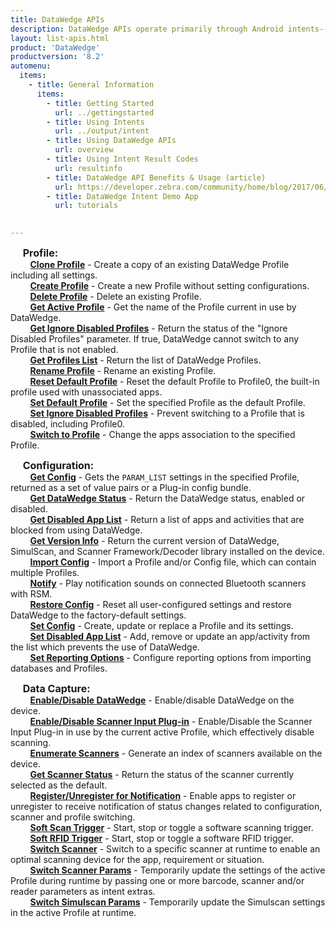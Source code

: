 ```yaml
---
title: DataWedge APIs
description: DataWedge APIs operate primarily through Android intents--specific commands that can be used by other applications to control data capture without the need to directly access the DataWedge UI.  
layout: list-apis.html
product: 'DataWedge'
productversion: '8.2'
automenu:
  items:
    - title: General Information
      items:
        - title: Getting Started
          url: ../gettingstarted
        - title: Using Intents 
          url: ../output/intent
        - title: Using DataWedge APIs 
          url: overview
        - title: Using Intent Result Codes  
          url: resultinfo
        - title: DataWedge API Benefits & Usage (article) 
          url: https://developer.zebra.com/community/home/blog/2017/06/27/datawedge-apis-benefits-challenges
        - title: DataWedge Intent Demo App 
          url: tutorials

    
---
```

<!--
// Removed from above section

- title: DataWedge APIs
      items:
        - title: Clone Profile 
          url: cloneprofile
        - title: Create Profile 
          url: createprofile
        - title: Delete Profile 
          url: deleteprofile
        - title: Enable/Disable DataWedge 
          url: enabledatawedge
        - title: Enumerate Scanners 
          url: enumeratescanners
        - title: Get Active Profile 
          url: getactiveprofile
        - title: Get Config 
          url: getconfig
        - title: Get DataWedge Status 
          url: getdatawedgestatus
        - title: Get Disabled App List 
          url: getdisabledapplist
        - title: Get Ignore Disabled Profiles 
          url: getignoredisabledprofiles
        - title: Get Profiles List 
          url: getprofileslist
        - title: Get Scanner Status 
          url: getscannerstatus
        - title: Get Version Info 
          url: getversioninfo
        - title: Import Config 
          url: importconfig
        - title: Register/Unregister for Notification 
          url: registerfornotification
        - title: Rename Profile 
          url: renameprofile
        - title: Reset Default Profile 
          url: resetdefaultprofile
        - title: Restore Config 
          url: restoreconfig
        - title: Scanner Input Plug-in 
          url: scannerinputplugin
        - title: Set Config 
          url: setconfig
        - title: Set Default Profile 
          url: setdefaultprofile
        - title: Set Disabled App List 
          url: setdisabledapplist
        - title: Set Ignore Disabled Profiles 
          url: setignoredisabledprofiles
        - title: Set Reporting Options 
          url: setreportingoptions   
        - title: Soft Scan Trigger 
          url: softscantrigger
        - title: Soft RFID Trigger 
          url: softrfidtrigger
        - title: Switch Scanner 
          url: switchscanner
        - title: Switch Scanner Params 
          url: switchscannerparams
        - title: Switch SimulScan Params 
          url: switchsimulscanparams
        - title: Switch to Profile 
          url: switchtoprofile
-->
<!--
<table border="0">
 <tr>
    <td><b style="font-size:18px">Profile:</b></td>
    <td><b style="font-size:18px">Configuration:</b></td>
    <td><b style="font-size:18px">Data Capture:</b></td>
 </tr>
 <tr>
    <td><a href="./cloneprofile">Clone Profile</a></td>
    <td><a href="./getconfig">Get Config</a></td>
    <td><a href="./enabledatawedge">Enable/Disable DataWedge</a></td>
 </tr>
 <tr>
    <td><a href="./createprofile">Create Profile&nbsp;&nbsp;&nbsp;&nbsp;&nbsp;&nbsp;</a></td>
    <td><a href="./getdatawedgestatus">Get DataWedge Status&nbsp;&nbsp;&nbsp;&nbsp;&nbsp;&nbsp;</a></td>
    <td><a href="./scannerinputplugin">Enable/Disable Scanner Input Plug-in</a></td>
 </tr>
 <tr>
    <td><a href="./deleteprofile">Delete Profile</a></td>
    <td><a href="./getdisabledapplist">Get Disabled App List</a></td>
    <td><a href="./enumeratescanners">Enumerate Scanners</a></td>
 </tr>
 <tr>
    <td><a href="./getactiveprofile">Get Active Profile</a></td>
    <td><a href="./getversioninfo">Get Version Info</a></td>
    <td><a href="./getscannerstatus">Get Scanner Status</a></td>
 </tr>
 <tr>
    <td><a href="./getignoredisabledprofiles">Get Ignore Disabled Profiles</a></td>
    <td><a href="./importconfig">Import Config</a></td>
    <td><a href="./registerfornotification">Register/Unregister for Notification</a></td>
 </tr>
 <tr>
    <td><a href="./getprofileslist">Get Profiles List</a></td>
    <td><a href="./restoreconfig">Restore Config</a></td>
    <td><a href="./softscantrigger">Soft Scan Trigger</a></td>
 </tr>
 <tr>
    <td><a href="./renameprofile">Rename Profile</a></td>
    <td><a href="./setconfig">Set Config</a></td>
    <td><a href="./switchscanner">Switch Scanner</a></td>
 </tr>
 <tr>
    <td><a href="./resetdefaultprofile">Reset Default Profile</a></td>
    <td><a href="./setdisabledapplist">Set Disabled App List</a></td>
    <td><a href="./switchscannerparams">Switch Scanner Params</a></td>
 </tr>
 <tr>
    <td><a href="./setdefaultprofile">Set Default Profile</a></td>
    <td><a href="./setreportingoptions">Set Reporting Options</a></td>
    <td><a href=""></a></td>
 </tr>
 <tr>
    <td><a href="./setignoredisabledprofiles">Set Ignore Disabled Profiles</a></td>
    <td><a href="./switchsimulscanparams">Switch Simulscan Params</a></td>
    <td><a href=""></a></td>
 </tr>
 <tr>
    <td><a href="./switchtoprofile">Switch to Profile</a></td>
    <td><a href=""></a></td>
    <td><a href=""></a></td>
 </tr>
</table>
-->
&nbsp;&nbsp;&nbsp;&nbsp;&nbsp;<b style="font-size:16px">Profile:</b><br />
&nbsp;&nbsp;&nbsp;&nbsp;&nbsp;&nbsp;&nbsp;&nbsp;**<a href="./cloneprofile">Clone Profile</a>** - Create a copy of an existing DataWedge Profile including all settings.<br/>
&nbsp;&nbsp;&nbsp;&nbsp;&nbsp;&nbsp;&nbsp;&nbsp;**<a href="./createprofile">Create Profile</a>** - Create a new Profile without setting configurations.<br />
&nbsp;&nbsp;&nbsp;&nbsp;&nbsp;&nbsp;&nbsp;&nbsp;**<a href="./deleteprofile">Delete Profile</a>** - Delete an existing Profile.<br />
&nbsp;&nbsp;&nbsp;&nbsp;&nbsp;&nbsp;&nbsp;&nbsp;**<a href="./getactiveprofile">Get Active Profile</a>** - Get the name of the Profile current in use by DataWedge.<br />
&nbsp;&nbsp;&nbsp;&nbsp;&nbsp;&nbsp;&nbsp;&nbsp;**<a href="./getignoredisabledprofiles">Get Ignore Disabled Profiles</a>** - Return the status of the "Ignore Disabled Profiles" parameter. If true, DataWedge cannot switch to any Profile that is not enabled.<br />
&nbsp;&nbsp;&nbsp;&nbsp;&nbsp;&nbsp;&nbsp;&nbsp;**<a href="./getprofileslist">Get Profiles List</a>** - Return the list of DataWedge Profiles.<br />
&nbsp;&nbsp;&nbsp;&nbsp;&nbsp;&nbsp;&nbsp;&nbsp;**<a href="./renameprofile">Rename Profile</a>** - Rename an existing Profile.<br />
&nbsp;&nbsp;&nbsp;&nbsp;&nbsp;&nbsp;&nbsp;&nbsp;**<a href="./resetdefaultprofile">Reset Default Profile</a>** - Reset the default Profile to Profile0, the built-in profile used with unassociated apps.<br />
&nbsp;&nbsp;&nbsp;&nbsp;&nbsp;&nbsp;&nbsp;&nbsp;**<a href="./setdefaultprofile">Set Default Profile</a>** - Set the specified Profile as the default Profile.<br />
&nbsp;&nbsp;&nbsp;&nbsp;&nbsp;&nbsp;&nbsp;&nbsp;**<a href="./setignoredisabledprofiles">Set Ignore Disabled Profiles</a>** - Prevent switching to a Profile that is disabled, including Profile0.<br />
&nbsp;&nbsp;&nbsp;&nbsp;&nbsp;&nbsp;&nbsp;&nbsp;**<a href="./switchtoprofile">Switch to Profile</a>** - Change the apps association to the specified Profile.
    
&nbsp;&nbsp;&nbsp;&nbsp;&nbsp;<b style="font-size:16px">Configuration:</b><br />
&nbsp;&nbsp;&nbsp;&nbsp;&nbsp;&nbsp;&nbsp;&nbsp;**<a href="./getconfig">Get Config</a>** - Gets the `PARAM_LIST` settings in the specified Profile, returned as a set of value pairs or a Plug-in config bundle. <br />
&nbsp;&nbsp;&nbsp;&nbsp;&nbsp;&nbsp;&nbsp;&nbsp;**<a href="./getdatawedgestatus">Get DataWedge Status</a>** - Return the DataWedge status, enabled or disabled.<br />
&nbsp;&nbsp;&nbsp;&nbsp;&nbsp;&nbsp;&nbsp;&nbsp;**<a href="./getdisabledapplist">Get Disabled App List</a>** - Return a list of apps and activities that are blocked from using DataWedge.<br />
&nbsp;&nbsp;&nbsp;&nbsp;&nbsp;&nbsp;&nbsp;&nbsp;**<a href="./getversioninfo">Get Version Info</a>** - Return the current version of DataWedge, SimulScan, and Scanner Framework/Decoder library installed on the device.<br />
&nbsp;&nbsp;&nbsp;&nbsp;&nbsp;&nbsp;&nbsp;&nbsp;**<a href="./importconfig">Import Config</a>** - Import a Profile and/or Config file, which can contain multiple Profiles.<br />
&nbsp;&nbsp;&nbsp;&nbsp;&nbsp;&nbsp;&nbsp;&nbsp;**<a href="./notify">Notify</a>** - Play notification sounds on connected Bluetooth scanners with RSM.<br />
&nbsp;&nbsp;&nbsp;&nbsp;&nbsp;&nbsp;&nbsp;&nbsp;**<a href="./restoreconfig">Restore Config</a></td>** - Reset all user-configured settings and restore DataWedge to the factory-default settings.<br />
&nbsp;&nbsp;&nbsp;&nbsp;&nbsp;&nbsp;&nbsp;&nbsp;**<a href="./setconfig">Set Config</a>** - Create, update or replace a Profile and its settings.<br />
&nbsp;&nbsp;&nbsp;&nbsp;&nbsp;&nbsp;&nbsp;&nbsp;**<a href="./setdisabledapplist">Set Disabled App List</a>** - Add, remove or update an app/activity from the list which prevents the use of DataWedge.<br />
&nbsp;&nbsp;&nbsp;&nbsp;&nbsp;&nbsp;&nbsp;&nbsp;**<a href="./setreportingoptions">Set Reporting Options</a>** - Configure reporting options from importing databases and Profiles.<br />

&nbsp;&nbsp;&nbsp;&nbsp;&nbsp;<b style="font-size:16px">Data Capture:</b><br />
&nbsp;&nbsp;&nbsp;&nbsp;&nbsp;&nbsp;&nbsp;&nbsp;**<a href="./enabledatawedge">Enable/Disable DataWedge</a>** - Enable/disable DataWedge on the device.<br />
&nbsp;&nbsp;&nbsp;&nbsp;&nbsp;&nbsp;&nbsp;&nbsp;**<a href="./scannerinputplugin">Enable/Disable Scanner Input Plug-in</a>** - Enable/Disable the Scanner Input Plug-in in use by the current active Profile, which effectively disable scanning.<br />
&nbsp;&nbsp;&nbsp;&nbsp;&nbsp;&nbsp;&nbsp;&nbsp;**<a href="./enumeratescanners">Enumerate Scanners</a>** - Generate an index of scanners available on the device.<br />
&nbsp;&nbsp;&nbsp;&nbsp;&nbsp;&nbsp;&nbsp;&nbsp;**<a href="./getscannerstatus">Get Scanner Status</a>** - Return the status of the scanner currently selected as the default.<br />
&nbsp;&nbsp;&nbsp;&nbsp;&nbsp;&nbsp;&nbsp;&nbsp;**<a href="./registerfornotification">Register/Unregister for Notification</a>** - Enable apps to register or unregister to receive notification of status changes related to configuration, scanner and profile switching.<br />
&nbsp;&nbsp;&nbsp;&nbsp;&nbsp;&nbsp;&nbsp;&nbsp;**<a href="./softscantrigger">Soft Scan Trigger</a>** - Start, stop or toggle a software scanning trigger. <br />
&nbsp;&nbsp;&nbsp;&nbsp;&nbsp;&nbsp;&nbsp;&nbsp;**<a href="./softrfidtrigger">Soft RFID Trigger</a>** - Start, stop or toggle a software RFID trigger. <br />
&nbsp;&nbsp;&nbsp;&nbsp;&nbsp;&nbsp;&nbsp;&nbsp;**<a href="./switchscanner">Switch Scanner</a>** - Switch to a specific scanner at runtime to enable an optimal scanning device for the app, requirement or situation. <br />
&nbsp;&nbsp;&nbsp;&nbsp;&nbsp;&nbsp;&nbsp;&nbsp;**<a href="./switchscannerparams">Switch Scanner Params</a>** - Temporarily update the settings of the active Profile during runtime by passing one or more barcode, scanner and/or reader parameters as intent extras.<br />
&nbsp;&nbsp;&nbsp;&nbsp;&nbsp;&nbsp;&nbsp;&nbsp;**<a href="./switchsimulscanparams">Switch Simulscan Params</a>** - Temporarily update the Simulscan settings in the active Profile at runtime.<br />
